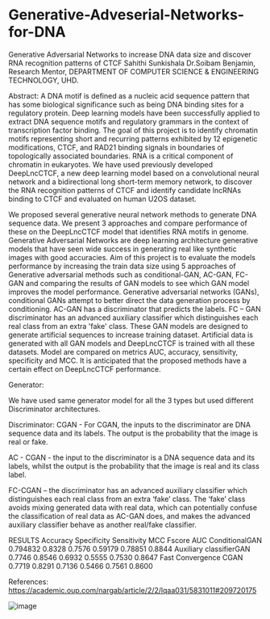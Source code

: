 # Generative-Adveserial-Networks-for-DNA

Generative Adversarial Networks to increase DNA data size and discover RNA recognition patterns of CTCF
Sahithi Sunkishala
Dr.Soibam Benjamin, Research Mentor, DEPARTMENT OF COMPUTER SCIENCE & ENGINEERING TECHNOLOGY, UHD.

Abstract:
A DNA motif is defined as a nucleic acid sequence pattern that has some biological significance such as being DNA binding sites for a regulatory protein. Deep learning models have been successfully applied to extract DNA sequence motifs and regulatory grammars in the context of transcription factor binding. The goal of this project is to identify chromatin motifs representing short and recurring patterns exhibited by 12 epigenetic modifications, CTCF, and RAD21 binding signals in  boundaries of topologically associated boundaries. RNA is a critical component of chromatin in eukaryotes. We have used previously developed DeepLncCTCF, a new deep learning model based on a convolutional neural network and a bidirectional long short-term memory network, to discover the RNA recognition patterns of CTCF and identify candidate lncRNAs binding to CTCF and evaluated on human U2OS dataset. 

We proposed several generative neural network methods to generate DNA sequence data. We present 3 approaches and compare performance of these on the DeepLncCTCF model that identifies RNA motifs in genome. Generative Adversarial Networks are deep learning architecture generative models that have seen wide success in generating real like synthetic images with good accuracies. Aim of this project is to evaluate the models performance by increasing the train data size using 5 approaches of Generative adversarial methods such as conditional-GAN, AC-GAN, FC-GAN and comparing the results of GAN models to see which GAN model improves the model performance. Generative adversarial networks (GANs), conditional GANs attempt to better direct the data generation process by conditioning. AC-GAN has a discriminator that predicts the labels. FC – GAN discriminator has an advanced auxiliary classifier which distinguishes each real class from an extra 'fake' class. These GAN models are designed to generate artificial sequences to increase training dataset. Artificial data is generated with all GAN models and DeepLncCTCF is trained with all these datasets. Model are compared on metrics AUC, accuracy, sensitivity, specificity and MCC. It is anticipated that the proposed methods have a certain effect on DeepLncCTCF performance.

Generator:

We have used same generator model for all the 3 types but used different Discriminator architectures.

Discriminator:
CGAN - For CGAN, the inputs to the discriminator are DNA sequence data and its labels. The output is the probability that the image is real or fake.





AC - CGAN - the input to the discriminator is a DNA sequence data and its labels, whilst the output is the probability that the image is real and its class label.

FC-CGAN – the discriminator has an advanced auxiliary classifier which distinguishes each real class from an extra ‘fake’ class. The ‘fake’ class avoids mixing generated data with real data, which can potentially confuse the classification of real data as AC-GAN does, and makes the advanced auxiliary classifier behave as another real/fake classifier.


RESULTS                   Accuracy	Specificity	Sensitivity	  MCC	     Fscore	    AUC
ConditionalGAN	          0.794832    	0.8328	    0.7576	  0.59179	 0.78851	  0.8844
Auxiliary classifierGAN 	0.7746        0.8546	    0.6932    0.5555   0.7530     0.8647
Fast Convergence CGAN     0.7719    	  0.8291	    0.7136    0.5466    0.7561    0.8600






References: https://academic.oup.com/nargab/article/2/2/lqaa031/5831011#209720175




![image](https://user-images.githubusercontent.com/102439554/163269476-8e34bf43-5a7d-4da7-9679-9f0edd45c4df.png)

